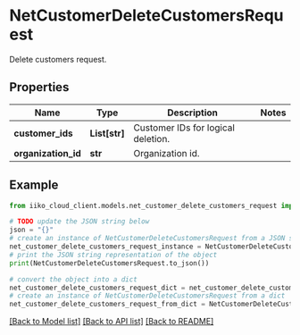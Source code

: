 # NetCustomerDeleteCustomersRequest

Delete customers request.

## Properties

Name | Type | Description | Notes
------------ | ------------- | ------------- | -------------
**customer_ids** | **List[str]** | Customer IDs for logical deletion. | 
**organization_id** | **str** | Organization id. | 

## Example

```python
from iiko_cloud_client.models.net_customer_delete_customers_request import NetCustomerDeleteCustomersRequest

# TODO update the JSON string below
json = "{}"
# create an instance of NetCustomerDeleteCustomersRequest from a JSON string
net_customer_delete_customers_request_instance = NetCustomerDeleteCustomersRequest.from_json(json)
# print the JSON string representation of the object
print(NetCustomerDeleteCustomersRequest.to_json())

# convert the object into a dict
net_customer_delete_customers_request_dict = net_customer_delete_customers_request_instance.to_dict()
# create an instance of NetCustomerDeleteCustomersRequest from a dict
net_customer_delete_customers_request_from_dict = NetCustomerDeleteCustomersRequest.from_dict(net_customer_delete_customers_request_dict)
```
[[Back to Model list]](../README.md#documentation-for-models) [[Back to API list]](../README.md#documentation-for-api-endpoints) [[Back to README]](../README.md)


